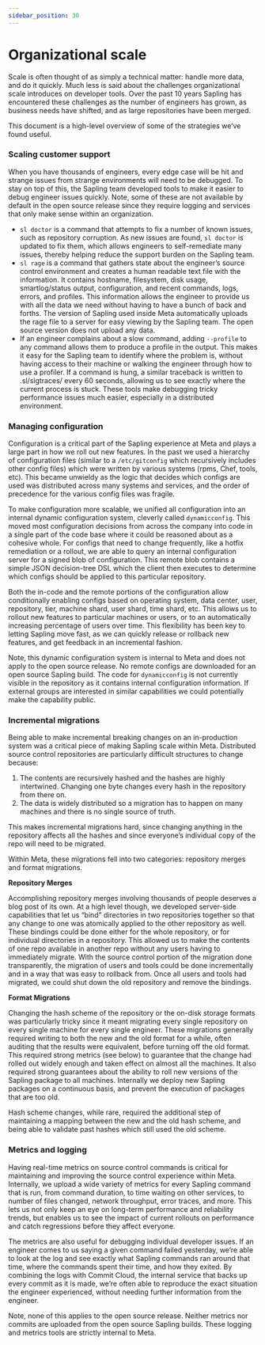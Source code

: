 ```yaml
---
sidebar_position: 30
---
```

# Organizational scale

Scale is often thought of as simply a technical matter: handle more data, and do it quickly.  Much less is said about the challenges organizational scale introduces on developer tools.  Over the past 10 years Sapling has encountered these challenges as the number of engineers has grown, as business needs have shifted, and as large repositories have been merged.

This document is a high-level overview of some of the strategies we’ve found useful.

### Scaling customer support

When you have thousands of engineers, every edge case will be hit and strange issues from strange environments will need to be debugged.  To stay on top of this, the Sapling team developed tools to make it easier to debug engineer issues quickly. Note, some of these are not available by default in the open source release since they require logging and services that only make sense within an organization.

* `sl doctor` is a command that attempts to fix a number of known issues, such as repository corruption. As new issues are found, `sl doctor` is updated to fix them, which allows engineers to self-remediate many issues, thereby helping reduce the support burden on the Sapling team.
* `sl rage` is a command that gathers state about the engineer’s source control environment and creates a human readable text file with the information.  It contains hostname, filesystem, disk usage, smartlog/status output, configuration, and recent commands, logs, errors, and profiles.  This information allows the engineer to provide us with all the data we need without having to have a bunch of back and forths.  The version of Sapling used inside Meta automatically uploads the rage file to a server for easy viewing by the Sapling team. The open source version does not upload any data.
* If an engineer complains about a slow command, adding `--profile` to any command allows them to produce a profile in the output. This makes it easy for the Sapling team to identify where the problem is, without having access to their machine or walking the engineer through how to use a profiler.  If a command is hung, a similar traceback is written to .sl/sigtraces/ every 60 seconds, allowing us to see exactly where the current process is stuck.  These tools make debugging tricky performance issues much easier, especially in a distributed environment.

### Managing configuration

Configuration is a critical part of the Sapling experience at Meta and plays a large part in how we roll out new features.  In the past we used a hierarchy of configuration files (similar to a `/etc/gitconfig` which recursively includes other config files) which were written by various systems (rpms, Chef, tools, etc).  This became unwieldy as the logic that decides which configs are used was distributed across many systems and services, and the order of precedence for the various config files was fragile.

To make configuration more scalable, we unified all configuration into an internal dynamic configuration system, cleverly called `dynamicconfig`.  This moved most configuration decisions from across the company into code in a single part of the code base where it could be reasoned about as a cohesive whole.  For configs that need to change frequently, like a hotfix remediation or a rollout, we are able to query an internal configuration server for a signed blob of configuration. This remote blob contains a simple JSON decision-tree DSL which the client then executes to determine which configs should be applied to this particular repository.

Both the in-code and the remote portions of the configuration allow conditionally enabling configs based on operating system, data center, user, repository, tier, machine shard, user shard, time shard, etc.  This allows us to rollout new features to particular machines or users, or to an automatically increasing percentage of users over time.  This flexibility has been key to letting Sapling move fast, as we can quickly release or rollback new features, and get feedback in an incremental fashion.

Note, this dynamic configuration system is internal to Meta and does not apply to the open source release. No remote configs are downloaded for an open source Sapling build.  The code for `dynamicconfig` is not currently visible in the repository as it contains internal configuration information. If external groups are interested in similar capabilities we could potentially make the capability public.

### Incremental migrations

Being able to make incremental breaking changes on an in-production system was a critical piece of making Sapling scale within Meta. Distributed source control repositories are particularly difficult structures to change because:

1. The contents are recursively hashed and the hashes are highly intertwined. Changing one byte changes every hash in the repository from there on.
2. The data is widely distributed so a migration has to happen on many machines and there is no single source of truth.

This makes incremental migrations hard, since changing anything in the repository affects all the hashes and since everyone’s individual copy of the repo will need to be migrated.

Within Meta, these migrations fell into two categories: repository merges and format migrations.

**Repository Merges**

Accomplishing repository merges involving thousands of people deserves a blog post of its own.  At a high level though, we developed server-side capabilities that let us “bind” directories in two repositories together so that any change to one was atomically applied to the other repository as well.  These bindings could be done either for the whole repository, or for individual directories in a repository.  This allowed us to make the contents of one repo available in another repo without any users having to immediately migrate. With the source control portion of the migration done transparently, the migration of users and tools could be done incrementally and in a way that was easy to rollback from.  Once all users and tools had migrated, we could shut down the old repository and remove the bindings.

**Format Migrations**

Changing the hash scheme of the repository or the on-disk storage formats was particularly tricky since it meant migrating every single repository on every single machine for every single engineer.  These migrations generally required writing to both the new and the old format for a while, often auditing that the results were equivalent, before turning off the old format.  This required strong metrics (see below) to guarantee that the change had rolled out widely enough and taken effect on almost all the machines. It also required strong guarantees about the ability to roll new versions of the Sapling package to all machines.  Internally we deploy new Sapling packages on a continuous basis, and prevent the execution of packages that are too old.

Hash scheme changes, while rare, required the additional step of maintaining a mapping between the new and the old hash scheme, and being able to validate past hashes which still used the old scheme.

### Metrics and logging

Having real-time metrics on source control commands is critical for maintaining and improving the source control experience within Meta. Internally, we upload a wide variety of metrics for every Sapling command that is run, from command duration, to time waiting on other services, to number of files changed, network throughput, error traces, and more. This lets us not only keep an eye on long-term performance and reliability trends, but enables us to see the impact of current rollouts on performance and catch regressions before they affect everyone.

The metrics are also useful for debugging individual developer issues.  If an engineer comes to us saying a given command failed yesterday, we’re able to look at the log and see exactly what Sapling commands ran around that time, where the commands spent their time, and how they exited.  By combining the logs with Commit Cloud, the internal service that backs up every commit as it is made, we’re often able to reproduce the exact situation the engineer experienced, without needing further information from the engineer.

Note, none of this applies to the open source release.  Neither metrics nor commits are uploaded from the open source Sapling builds. These logging and metrics tools are strictly internal to Meta.
